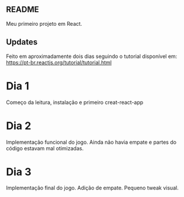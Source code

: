## README

Meu primeiro projeto em React.

## Updates

Feito em aproximadamente dois dias seguindo o tutorial disponível em: https://pt-br.reactjs.org/tutorial/tutorial.html

# Dia 1

Começo da leitura, instalação e primeiro creat-react-app

# Dia 2

Implementação funcional do jogo. Ainda não havia empate e partes do código estavam mal otimizadas.

# Dia 3

Implementação final do jogo. Adição de empate. Pequeno tweak visual.